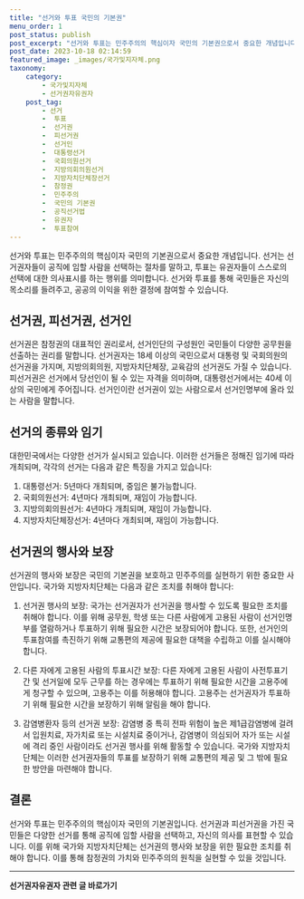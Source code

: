 ```yaml
---
title: "선거와 투표 국민의 기본권"
menu_order: 1
post_status: publish
post_excerpt: "선거와 투표는 민주주의의 핵심이자 국민의 기본권으로서 중요한 개념입니다. 선거는 선거권자들이 공직에 임할 사람을 선택하는 절차를 말하고, 투표는 유권자들이 스스로의 선택에 대한 의사표시를 하는 행위를 의미합니다. 선거와 투표를 통해 국민들은 자신의 목소리를 들려주고, 공공의 이익을 위한 결정에 참여할 수 있습니다."
post_date: 2023-10-18 02:14:59
featured_image: _images/국가및지자체.png
taxonomy:
    category:
        - 국가및지자체
        - 선거권자유권자
    post_tag:
        - 선거
        -  투표
        -  선거권
        -  피선거권
        -  선거인
        -  대통령선거
        -  국회의원선거
        -  지방의회의원선거
        -  지방자치단체장선거
        -  참정권
        -  민주주의
        -  국민의 기본권
        -  공직선거법
        -  유권자
        -  투표참여
---
```



선거와 투표는 민주주의의 핵심이자 국민의 기본권으로서 중요한 개념입니다. 선거는 선거권자들이 공직에 임할 사람을 선택하는 절차를 말하고, 투표는 유권자들이 스스로의 선택에 대한 의사표시를 하는 행위를 의미합니다. 선거와 투표를 통해 국민들은 자신의 목소리를 들려주고, 공공의 이익을 위한 결정에 참여할 수 있습니다.

## 선거권, 피선거권, 선거인

선거권은 참정권의 대표적인 권리로서, 선거인단의 구성원인 국민들이 다양한 공무원을 선출하는 권리를 말합니다. 선거권자는 18세 이상의 국민으로서 대통령 및 국회의원의 선거권을 가지며, 지방의회의원, 지방자치단체장, 교육감의 선거권도 가질 수 있습니다. 피선거권은 선거에서 당선인이 될 수 있는 자격을 의미하며, 대통령선거에서는 40세 이상의 국민에게 주어집니다. 선거인이란 선거권이 있는 사람으로서 선거인명부에 올라 있는 사람을 말합니다.

## 선거의 종류와 임기

대한민국에서는 다양한 선거가 실시되고 있습니다. 이러한 선거들은 정해진 임기에 따라 개최되며, 각각의 선거는 다음과 같은 특징을 가지고 있습니다:

1. 대통령선거: 5년마다 개최되며, 중임은 불가능합니다.
2. 국회의원선거: 4년마다 개최되며, 재임이 가능합니다.
3. 지방의회의원선거: 4년마다 개최되며, 재임이 가능합니다.
4. 지방자치단체장선거: 4년마다 개최되며, 재임이 가능합니다.

## 선거권의 행사와 보장

선거권의 행사와 보장은 국민의 기본권을 보호하고 민주주의를 실현하기 위한 중요한 사안입니다. 국가와 지방자치단체는 다음과 같은 조치를 취해야 합니다:

1. 선거권 행사의 보장: 국가는 선거권자가 선거권을 행사할 수 있도록 필요한 조치를 취해야 합니다. 이를 위해 공무원, 학생 또는 다른 사람에게 고용된 사람이 선거인명부를 열람하거나 투표하기 위해 필요한 시간은 보장되어야 합니다. 또한, 선거인의 투표참여를 촉진하기 위해 교통편의 제공에 필요한 대책을 수립하고 이를 실시해야 합니다.

2. 다른 자에게 고용된 사람의 투표시간 보장: 다른 자에게 고용된 사람이 사전투표기간 및 선거일에 모두 근무를 하는 경우에는 투표하기 위해 필요한 시간을 고용주에게 청구할 수 있으며, 고용주는 이를 허용해야 합니다. 고용주는 선거권자가 투표하기 위해 필요한 시간을 보장하기 위해 알림을 해야 합니다.

3. 감염병환자 등의 선거권 보장: 감염병 중 특히 전파 위험이 높은 제1급감염병에 걸려서 입원치료, 자가치료 또는 시설치료 중이거나, 감염병이 의심되어 자가 또는 시설에 격리 중인 사람이라도 선거권 행사를 위해 활동할 수 있습니다. 국가와 지방자치단체는 이러한 선거권자들의 투표를 보장하기 위해 교통편의 제공 및 그 밖에 필요한 방안을 마련해야 합니다.

## 결론

선거와 투표는 민주주의의 핵심이자 국민의 기본권입니다. 선거권과 피선거권을 가진 국민들은 다양한 선거를 통해 공직에 임할 사람을 선택하고, 자신의 의사를 표현할 수 있습니다. 이를 위해 국가와 지방자치단체는 선거권의 행사와 보장을 위한 필요한 조치를 취해야 합니다. 이를 통해 참정권의 가치와 민주주의의 원칙을 실현할 수 있을 것입니다.
<!-- wp:separator -->
<hr class="wp-block-separator has-alpha-channel-opacity"/>
<!-- /wp:separator -->

<!-- wp:group {"backgroundColor":"base","layout":{"type":"constrained"}} -->
<div class="wp-block-group has-base-background-color has-background"><!-- wp:paragraph {"align":"center","fontSize":"medium"} -->
<p class="has-text-align-center has-large-font-size"><strong>선거권자유권자 관련 글 바로가기</strong></p>
<!-- /wp:paragraph -->


<!-- wp:latest-posts
{"categories":[{"id":7202,"count":19,"description":"","link":"https://uknowlaw.com/category/%ec%84%a0%ea%b1%b0%ea%b6%8c%ec%9e%90%ec%9c%a0%ea%b6%8c%ec%9e%90/","name":"선거권자유권자","slug":"선거권자유권자","taxonomy":"category","parent":0,"meta":[],"_links":{"self":[{"href":"https://uknowlaw.com/wp-json/wp/v2/categories/7202"}],"collection":[{"href":"https://uknowlaw.com/wp-json/wp/v2/categories"}],"about":[{"href":"https://uknowlaw.com/wp-json/wp/v2/taxonomies/category"}],"wp:post_type":[{"href":"https://uknowlaw.com/wp-json/wp/v2/posts?categories=7202"}],"curies":[{"name":"wp","href":"https://api.w.org/{rel}","templated":true}]}}],"postsToShow":100,"excerptLength":28,"postLayout":"grid","columns":2,"featuredImageAlign":"left","featuredImageSizeSlug":"large","fontSize":"small"} /--></div>
<!-- /wp:group -->